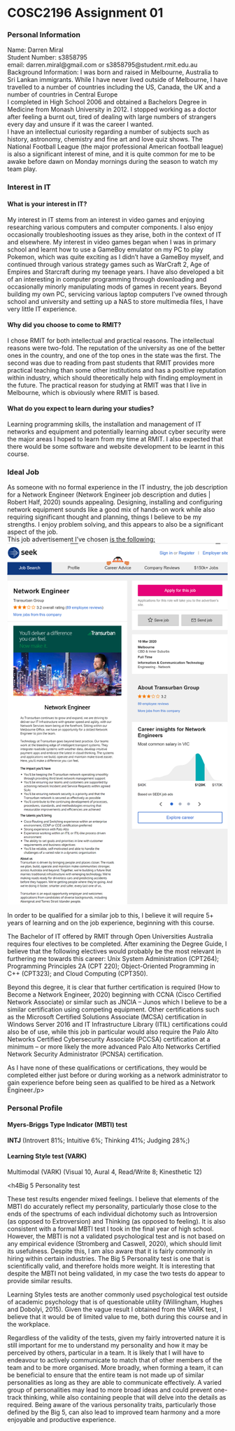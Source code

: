<html>
<body>

<h1>COSC2196 Assignment 01</h1>

<h3>Personal Information</h3>

<p>Name: Darren Miral<br>
Student Number: s3858795<br>
email: darren.miral@gmail.com or s3858795@student.rmit.edu.au<br>
Background Information: I was born and raised in Melbourne, Australia to Sri Lankan immigrants.  While I have never lived outside of Melbourne, I have travelled to a number of countries including the US, Canada, the UK and a number of countries in Central Europe <br> 
I completed in High School 2006 and obtained a Bachelors Degree in Medicine from Monash University in 2012.  I stopped working as a doctor after feeling a burnt out, tired of dealing with large numbers of strangers every day and unsure if it was the career I wanted.<br>
I have an intellectual curiosity regarding a number of subjects such as history, astronomy, chemistry and fine art and love quiz shows.  The National Football League (the major professional American football league) is also a significant interest of mine, and it is quite common for me to be awake before dawn on Monday mornings during the season to watch my team play.</p>

<h3> Interest in IT</h3>

<h4>What is your interest in IT?</h4>
<p>My interest in IT stems from an interest in video games and enjoying researching various computers and computer components.  I also enjoy occasionally troubleshooting issues as they arise, both in the context of IT and elsewhere.  My interest in video games began when I was in primary school and learnt how to use a GameBoy emulator on my PC to play Pokemon, which was quite exciting as I didn’t have a GameBoy myself, and continued through various strategy games such as WarCraft 2, Age of Empires and Starcraft during my teenage years.  I have also developed a bit of an interesting in computer programming through downloading and occasionally minorly manipulating mods of games in recent years.  Beyond building my own PC, servicing various laptop computers I’ve owned through school and university and setting up a NAS to store multimedia files, I have very little IT experience.</p>

<h4> Why did you choose to come to RMIT?</h4>
<p>I chose RMIT for both intellectual and practical reasons.  The intellectual reasons were two-fold.  The reputation of the university as one of the better ones in the country, and one of the top ones in the state was the first.  The second was due to reading from past students that RMIT provides more practical teaching than some other institutions and has a positive reputation within industry, which should theoretically help with finding employment in the future.  The practical reason for studying at RMIT was that I live in Melbourne, which is obviously where RMIT is based.</p>

<h4>What do you expect to learn during your studies?</h4>
<p>Learning programming skills, the installation and management of IT networks and equipment and potentially learning about cyber security were the major areas I hoped to learn from my time at RMIT.  I also expected that there would be some software and website development to be learnt in this course.</p>

<h3>Ideal Job</h3>
<p>As someone with no formal experience in the IT industry, the job description for a Network Engineer (Network Engineer job description and duties | Robert Half, 2020) sounds appealing.  Designing, installing and configuring network equipment sounds like a good mix of hands-on work while also requiring significant thought and planning, things I believe to be my strengths.  I enjoy problem solving, and this appears to also be a significant aspect of the job.<br>
This job advertisement I’ve chosen <a href="https://www.seek.com.au/job/41134226">is the following:</a> <br>

<img src="screencaptureseek.png" alt="Job Advertisement">

<p>In order to be qualified for a similar job to this, I believe it will require 5+ years of learning and on the job experience, beginning with this course.<br>
  
The Bachelor of IT offered by RMIT through Open Universities Australia requires four electives to be completed.  After examining the Degree Guide, I believe that the following electives would probably be the most relevant in furthering me towards this career: Unix System Administration (CPT264); Programming Principles 2A (CPT 220); Object-Oriented Programming in C++ (CPT323); and Cloud Computing (CPT350).<br>

Beyond this degree, it is clear that further certification is required (How to Become a Network Engineer, 2020) beginning with CCNA (Cisco Certified Network Associate) or similar such as JNCIA – Junos which I believe to be a similar certification using competing equipment.  Other certifications such as the Microsoft Certified Solutions Associate (MCSA) certification in Windows Server 2016 and IT Infrastructure Library (ITIL) certifications could also be of use, while this job in particular would also require the Palo Alto Networks Certified Cybersecurity Associate (PCCSA) certification at a minimum – or more likely the more advanced Palo Alto Networks Certified Network Security Administrator (PCNSA) certification. <br>

As I have none of these qualifications or certifications, they would be completed either just before or during working as a network administrator to gain experience before being seen as qualified to be hired as a Network Engineer./p>

<h3>Personal Profile</h3>

<h4>Myers-Briggs Type Indicator (MBTI) test</h4>
<p><b>INTJ</b> (Introvert 81%; Intuitive 6%; Thinking 41%; Judging 28%;)</p>

<h4>Learning Style test (VARK)</h4>
<p>Multimodal (VARK) (Visual 10, Aural 4, Read/Write 8; Kinesthetic 12)</p>

<h4Big 5 Personality test</h4>


<p>These test results engender mixed feelings.  I believe that elements of the MBTI do accurately reflect my personality, particularly those close to the ends of the spectrums of each individual dichotomy such as Introversion (as opposed to Extroversion) and Thinking (as opposed to feeling).  It is also consistent with a formal MBTI test I took in the final year of high school.  However, the MBTI is not a validated psychological test and is not based on any empirical evidence (Stromberg and Caswell, 2020), which should limit its usefulness.  Despite this, I am also aware that it is fairly commonly in hiring within certain industries.  The Big 5 Personality test is one that is scientifically valid, and therefore holds more weight.  It is interesting that despite the MBTI not being validated, in my case the two tests do appear to provide similar results. 
  
Learning Styles tests are another commonly used psychological test outside of academic psychology that is of questionable utility (Willingham, Hughes and Dobolyi, 2015).  Given the vague result I obtained from the VARK test, I believe that it would be of limited value to me, both during this course and in the workplace.

Regardless of the validity of the tests, given my fairly introverted nature it is still important for me to understand my personality and how it may be perceived by others, particular in a team.  It is likely that I will have to endeavour to actively communicate to match that of other members of the team and to be more organised.  More broadly, when forming a team, it can be beneficial to ensure that the entire team is not made up of similar personalities as long as they are able to communicate effectively.  A varied group of personalities may lead to more broad ideas and could prevent one-track thinking, while also containing people that will delve into the details as required.  Being aware of the various personality traits, particularly those defined by the Big 5, can also lead to improved team harmony and a more enjoyable and productive experience. </p>


</body>
</html>
